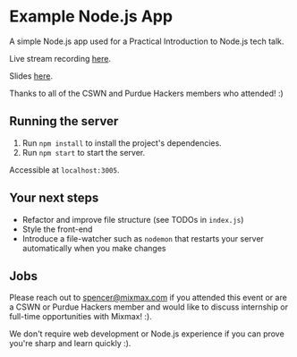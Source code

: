 # Example Node.js App

A simple Node.js app used for a Practical Introduction to Node.js tech talk.

Live stream recording [here](https://www.facebook.com/purduecswn/videos/362256774175045/).

Slides [here](https://docs.google.com/a/mixmax.com/presentation/d/18fcNbgylGtd2YpZtHyC-qIgM-u-2tUUMcbvqM8--TQg/edit?usp=sharing).

Thanks to all of the CSWN and Purdue Hackers members who attended! :)

## Running the server

1. Run `npm install` to install the project's dependencies.
2. Run `npm start` to start the server.

Accessible at `localhost:3005`.

## Your next steps
* Refactor and improve file structure (see TODOs in `index.js`)
* Style the front-end
* Introduce a file-watcher such as `nodemon` that restarts your server automatically when you make changes

## Jobs

Please reach out to spencer@mixmax.com if you attended this event or are a CSWN or Purdue Hackers member and would like to discuss internship or full-time opportunities with Mixmax! :).

We don't require web development or Node.js experience if you can prove you're sharp and learn quickly :).
